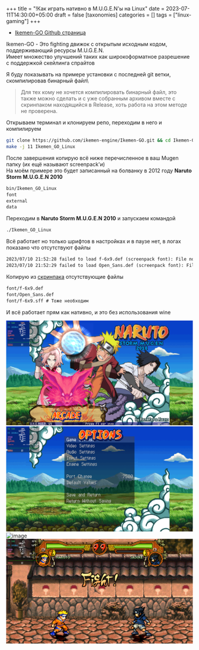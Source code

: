 +++
title = "!Как играть нативно в M.U.G.E.N'ы на Linux"
date = 2023-07-11T14:30:00+05:00
draft = false
[taxonomies]
categories = []
tags = ["linux-gaming"]
+++

- [Ikemen-GO Github страница](https://github.com/ikemen-engine/Ikemen-GO)

Ikemen-GO - Это fighting движок с открытым исходным кодом, поддерживающий ресурсы M.U.G.E.N.\
Имеет множество улучшений таких как широкоформатное разрешение с поддержкой скейлинга спрайтов

Я буду показывать на примере установки с последней git ветки, скомпилировав бинарный файл\

> Для тех кому не хочется компилировать бинарный файл, это также можно сделать и с уже собранным архивом вместе с скринпаком находящийся в Release, хоть работа на этом методе не проверена.

Открываем терминал и клонируем репо, переходим в него и компилируем

```sh
git clone https://github.com/ikemen-engine/Ikemen-GO.git && cd Ikemen-GO
make -j 11 Ikemen_GO_Linux
```

После завершения копирую всё ниже перечисленное в ваш Mugen папку (их ещё называют screenpack'и)\
На моём примере это будет записанный на болванку в 2012 году **Naruto Storm M.U.G.E.N 2010**

```txt
bin/Ikemen_GO_Linux
font
external
data
```

Переходим в **Naruto Storm M.U.G.E.N 2010** и запускаем командой

```sh
./Ikemen_GO_Linux
```

Всё работает но только шрифтов в настройках и в паузе нет, в логах показано что отсутствуют файлы

```txt
2023/07/10 21:52:28 failed to load f-6x9.def (screenpack font): File not found
2023/07/10 21:52:29 failed to load Open_Sans.def (screenpack font): File not found
```

Копирую из [скринпака](https://github.com/ikemen-engine/Ikemen_GO-Elecbyte-Screenpack) отсутствующие файлы

```txt
font/f-6x9.def
font/Open_Sans.def
font/f-6x9.sff # Тоже необходим
```

И всё работает прям как нативно, и это без использования wine

![image](/images/native-mugen-on-linux/Screenshot_20230711_014741.png)
![image](/images/native-mugen-on-linux/Screenshot_20230711_015713.png)
![image](/native-mugen-on-linux/Screenshot_20230711_015511.png)
![image](/images/native-mugen-on-linux/Screenshot_20230711_014802.png)
